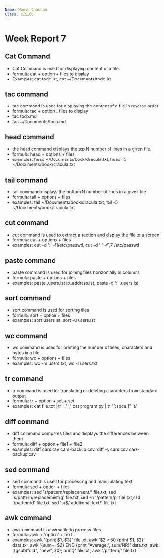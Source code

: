 ```yaml
---
Name: Monil Chauhan
Class: CIS106
---
```


# Week Report 7

## Cat Command
* Cat Command is used for displaying content of a file. 
* formula: cat + option + files to display
* Examples: cat todo.lst, cat ~/Documents/todo.lst

## tac command
* tac command is used for displaying the content of a file in reverse order
* formula: tac + option _ files to display 
* tac todo.md
* tac ~/Documents/todo.md

## head command
* the head command displays the top N number of lines in a given file. 
* formula: head + options + files
* examples: head ~/Documents/book/dracula.txt, head -5 ~/Documents/book/dracula.txt

## tail command
* tail command displays the bottom N number of lines in a given file
* formula: tail + options + files
* examples: tail ~/Documents/book/dracula.txt, tail -5 ~/Documents/book/dracula.txt

## cut command
* cut command is used to extract a section and display the file to a screen
* formula: cut + options + files
* examples: cut -d ':' -f1/etc/passwd, cut -d ':' -f1,7 /etc/passwd

## paste command
* paste command is used for joining files horizontally in columns
* formula: paste + options + files
* examples: paste .users.lst ip_address.lst, paste -d ':' .users.lst

## sort command
* sort command is used for sorting files
* formula: sort + option + files
* examples: sort users.lst, sort -u users.lst

## wc command
* wc command is used for printing the number of lines, characters and bytes in a file. 
* formula: wc + options + files
* examples: wc -m users.txt, wc -l users.txt

## tr command
* tr command is used for translating or deleting characters from standard output
* formula: tr + option + set + set
* examples: cat file.txt | tr '_' ','   cat program.py | tr "[:spce:]" 't/'

## diff command
* diff command compares files and displays the differences between them
* formula: diff + option + file1 + file2
* examples: diff cars.csv cars-backup.csv, diff -y cars.csv cars-backup.csv

## sed command 
* sed command is used for processing and manipulating text
* formula: sed + option + files
* examples: sed 's/pattern/replacement/' file.txt, sed 's/pattern/replacement/g' file.txt, sed -n '/pattern/p' file.txt,sed '/pattern/d' file.txt,  sed 's/$/ additional text/' file.txt

## awk command
* awk command is a versatile to process files
* formula: awk + 'option' + text
* examples: awk '{print $1, $3}' file.txt, awk '$2 > 50 {print $1, $2}' data.txt, awk '{sum+=$2} END {print "Average:", sum/NR}' data.txt, awk '{gsub("old", "new", $0); print}' file.txt, awk '/pattern/' file.txt